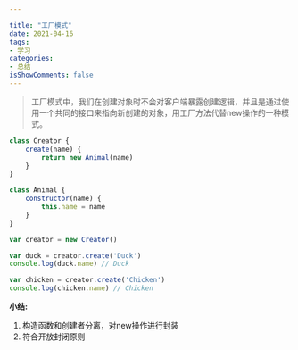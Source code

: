 ```yaml
---

title: "工厂模式"
date: 2021-04-16
tags:
- 学习
categories:
- 总结
isShowComments: false
---
```


<Boxx/>

>工厂模式中，我们在创建对象时不会对客户端暴露创建逻辑，并且是通过使用一个共同的接口来指向新创建的对象，用工厂方法代替new操作的一种模式。

```js
class Creator {
    create(name) {
        return new Animal(name)
    }
}

class Animal {
    constructor(name) {
        this.name = name
    }
}

var creator = new Creator()

var duck = creator.create('Duck')
console.log(duck.name) // Duck

var chicken = creator.create('Chicken')
console.log(chicken.name) // Chicken
```

**小结:**

1. 构造函数和创建者分离，对new操作进行封装
2. 符合开放封闭原则
